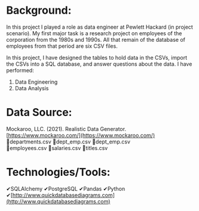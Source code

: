 # Background:
In this project I played a role as data engineer at Pewlett Hackard (in project scenario). My first major task is a research project on employees of the corporation from the 1980s and 1990s. All that remain of the database of employees from that period are six CSV files.

In this project, I have designed the tables to hold data in the CSVs, import the CSVs into a SQL database, and answer questions about the data. I have performed:
1. Data Engineering
2. Data Analysis


# Data Source:
Mockaroo, LLC. (2021). Realistic Data Generator. [https://www.mockaroo.com/](https://www.mockaroo.com/)<br>
&#128220;departments.csv  &#x9; &#128220;dept_emp.csv     &#x9;&#128220;dept_emp.csv      
&#128220;employees.csv      &#x9; &#x9; &#128220;salaries.csv       &#x9;&#128220;titles.csv

# Technologies/Tools: 
&#10004;SQLAlchemy     &#10004;PostgreSQL      &#10004;Pandas      &#10004;Python <br>
&#10004;[http://www.quickdatabasediagrams.com](http://www.quickdatabasediagrams.com)
